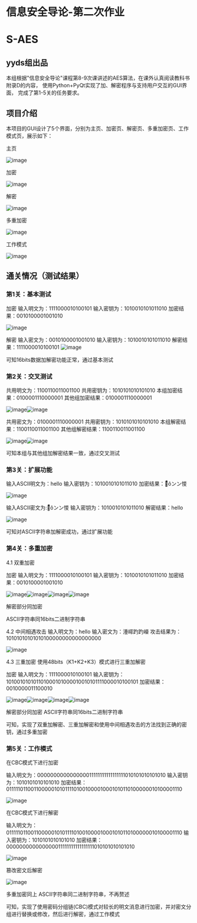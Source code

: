 # 信息安全导论-第二次作业
# S-AES
## yyds组出品

本组根据"信息安全导论"课程第8-9次课讲述的AES算法，在课外认真阅读教科书附录D的内容，
使用Python+PyQt实现了加、解密程序与支持用户交互的GUI界面，
完成了第1-5关的任务要求。

## 项目介绍
本项目的GUI设计了5个界面，分别为主页、加密页、解密页、多重加密页、工作模式页，展示如下：

主页

![image](pic/0.png)

加密

![image](pic/0.1.png)

解密

![image](pic/0.2.png)

多重加密

![image](pic/0.3.png)

工作模式

![image](pic/0.4.png)

## 通关情况（测试结果）
### 第1关：基本测试

加密
输入明文为：1111000010100101
输入密钥为：1010010101011010
加密结果：0010100001001010

![image](pic/1.1.png)

解密
输入密文为：0010100001001010
输入密钥为：1010010101011010
解密结果：1111000010100101
![image](pic/1.2.png)

可知16bits数据加解密功能正常，通过基本测试
### 第2关：交叉测试
共用明文为：1100110011001100
共用密钥为：1010101010101010
本组加密结果：0100001110000001
其他组加密结果：0100001110000001

![image](pic/2.1.1.png)![image](pic/2.1.2.png)

共用密文为：0100001110000001
共用密钥为：1010101010101010
本组解密结果：1100110011001100
其他组解密结果：1100110011001100

![image](pic/2.2.1.png)![image](pic/2.2.2.png)

可知本组与其他组加解密结果一致，通过交叉测试
### 第3关：扩展功能

输入ASCII明文为：hello
输入密钥为：1010010101011010
加密结果：：⃰ôンン惾

![image](pic/3.1.png)

输入ASCII密文为:：⃰ôンン惾
输入密钥为：1010010101011010
解密结果：hello

![image](pic/3.2.png)

可知对ASCII字符串加解密成功，通过扩展功能

### 第4关：多重加密

4.1 双重加密

加密
输入明文为：1111000010100101
输入密钥为：1010010101011010
加密结果：0010100001001010

![image](pic/4.1.1.png)![image](pic/4.1.2.png)![image](pic/4.1.3.png)![image](pic/4.1.4.png)

解密部分同加密

ASCII字符串同16bits二进制字符串

4.2 中间相遇攻击
输入明文为：hello
输入密文为：涶嶵趵趵嶸
攻击结果为：10101010101010100000000000000000

![image](pic/4.2.png)

4.3 三重加密
使用48bits（K1+K2+K3）模式进行三重加解密

加密
输入明文为：1111000010100101
输入密钥为：101001010101101000101000010010101111000010100101
加密结果：0010000011100010

![image](pic/4.3.1.png)![image](pic/4.3.2.png)![image](pic/4.3.3.png)![image](pic/4.3.4.png)

解密部分同加密
ASCII字符串同16bits二进制字符串

可知，实现了双重加解密、三重加解密和使用中间相遇攻击的方法找到正确的密钥，通过多重加密
### 第5关：工作模式

在CBC模式下进行加密

输入明文为：000000000000000011111111111111111010101010101010
输入密钥为：1010101010101010
加密结果：0111110110011000001010111101001000010001010110100000010100001110

![image](pic/5.1.1.png)

在CBC模式下进行解密

输入明文为：0111110110011000001010111101001000010001010110100000010100001110
输入密钥为：1010101010101010
加密结果：000000000000000011111111111111111010101010101010

![image](pic/5.1.2.png)

篡改密文后解密

![image](pic/5.1.3.png)

多重加密同上
ASCII字符串同二进制字符串，不再赘述

可知，实现了使用密码分组链(CBC)模式对较长的明文消息进行加密，并对密文分组进行替换或修改，然后进行解密，通过工作模式
